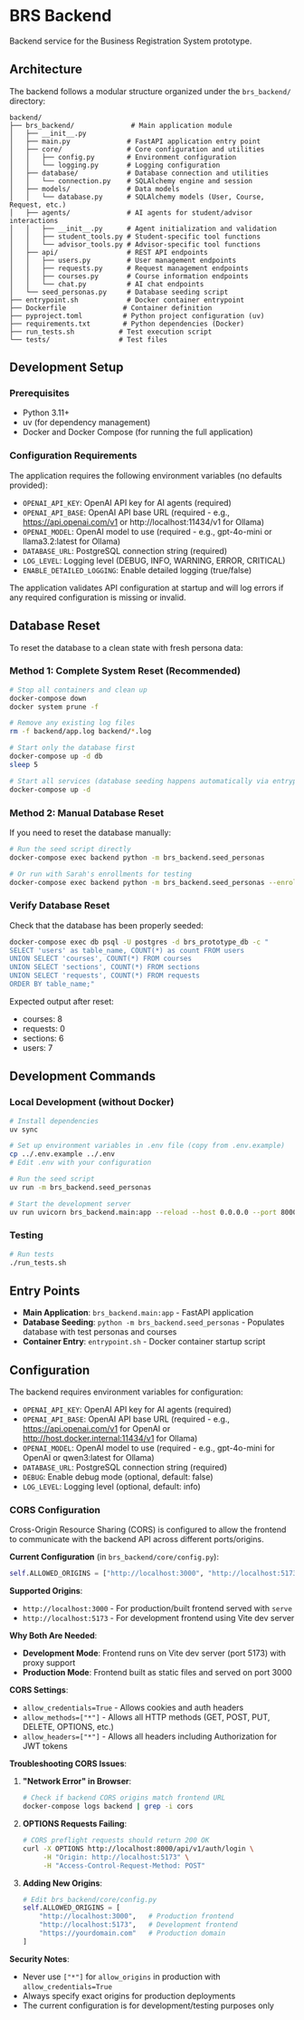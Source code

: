 # BRS Backend

Backend service for the Business Registration System prototype.

## Architecture

The backend follows a modular structure organized under the `brs_backend/` directory:

```
backend/
├── brs_backend/              # Main application module
│   ├── __init__.py
│   ├── main.py              # FastAPI application entry point
│   ├── core/                # Core configuration and utilities
│   │   ├── config.py        # Environment configuration
│   │   └── logging.py       # Logging configuration
│   ├── database/            # Database connection and utilities
│   │   └── connection.py    # SQLAlchemy engine and session
│   ├── models/              # Data models
│   │   └── database.py      # SQLAlchemy models (User, Course, Request, etc.)
│   ├── agents/              # AI agents for student/advisor interactions
│   │   ├── __init__.py      # Agent initialization and validation
│   │   ├── student_tools.py # Student-specific tool functions
│   │   └── advisor_tools.py # Advisor-specific tool functions
│   ├── api/                 # REST API endpoints
│   │   ├── users.py         # User management endpoints
│   │   ├── requests.py      # Request management endpoints
│   │   ├── courses.py       # Course information endpoints
│   │   └── chat.py          # AI chat endpoints
│   └── seed_personas.py     # Database seeding script
├── entrypoint.sh            # Docker container entrypoint
├── Dockerfile              # Container definition
├── pyproject.toml          # Python project configuration (uv)
├── requirements.txt        # Python dependencies (Docker)
├── run_tests.sh           # Test execution script
└── tests/                 # Test files
```

## Development Setup

### Prerequisites

- Python 3.11+
- uv (for dependency management)
- Docker and Docker Compose (for running the full application)

### Configuration Requirements

The application requires the following environment variables (no defaults provided):

- `OPENAI_API_KEY`: OpenAI API key for AI agents (required)
- `OPENAI_API_BASE`: OpenAI API base URL (required - e.g., https://api.openai.com/v1 or http://localhost:11434/v1 for Ollama)
- `OPENAI_MODEL`: OpenAI model to use (required - e.g., gpt-4o-mini or llama3.2:latest for Ollama)
- `DATABASE_URL`: PostgreSQL connection string (required)
- `LOG_LEVEL`: Logging level (DEBUG, INFO, WARNING, ERROR, CRITICAL)
- `ENABLE_DETAILED_LOGGING`: Enable detailed logging (true/false)

The application validates API configuration at startup and will log errors if any required configuration is missing or invalid.

## Database Reset

To reset the database to a clean state with fresh persona data:

### Method 1: Complete System Reset (Recommended)

```bash
# Stop all containers and clean up
docker-compose down
docker system prune -f

# Remove any existing log files
rm -f backend/app.log backend/*.log

# Start only the database first
docker-compose up -d db
sleep 5

# Start all services (database seeding happens automatically via entrypoint.sh)
docker-compose up -d
```

### Method 2: Manual Database Reset

If you need to reset the database manually:

```bash
# Run the seed script directly
docker-compose exec backend python -m brs_backend.seed_personas

# Or run with Sarah's enrollments for testing
docker-compose exec backend python -m brs_backend.seed_personas --enroll_sarah
```

### Verify Database Reset

Check that the database has been properly seeded:

```bash
docker-compose exec db psql -U postgres -d brs_prototype_db -c "
SELECT 'users' as table_name, COUNT(*) as count FROM users
UNION SELECT 'courses', COUNT(*) FROM courses
UNION SELECT 'sections', COUNT(*) FROM sections
UNION SELECT 'requests', COUNT(*) FROM requests
ORDER BY table_name;"
```

Expected output after reset:
- courses: 8
- requests: 0
- sections: 6
- users: 7

## Development Commands

### Local Development (without Docker)

```bash
# Install dependencies
uv sync

# Set up environment variables in .env file (copy from .env.example)
cp ../.env.example ../.env
# Edit .env with your configuration

# Run the seed script
uv run -m brs_backend.seed_personas

# Start the development server
uv run uvicorn brs_backend.main:app --reload --host 0.0.0.0 --port 8000
```

### Testing

```bash
# Run tests
./run_tests.sh
```

## Entry Points

- **Main Application**: `brs_backend.main:app` - FastAPI application
- **Database Seeding**: `python -m brs_backend.seed_personas` - Populates database with test personas and courses
- **Container Entry**: `entrypoint.sh` - Docker container startup script

## Configuration

The backend requires environment variables for configuration:

- `OPENAI_API_KEY`: OpenAI API key for AI agents (required)
- `OPENAI_API_BASE`: OpenAI API base URL (required - e.g., https://api.openai.com/v1 for OpenAI or http://host.docker.internal:11434/v1 for Ollama)
- `OPENAI_MODEL`: OpenAI model to use (required - e.g., gpt-4o-mini for OpenAI or qwen3:latest for Ollama)
- `DATABASE_URL`: PostgreSQL connection string (required)
- `DEBUG`: Enable debug mode (optional, default: false)
- `LOG_LEVEL`: Logging level (optional, default: info)

### CORS Configuration

Cross-Origin Resource Sharing (CORS) is configured to allow the frontend to communicate with the backend API across different ports/origins.

**Current Configuration** (in `brs_backend/core/config.py`):
```python
self.ALLOWED_ORIGINS = ["http://localhost:3000", "http://localhost:5173"]
```

**Supported Origins**:
- `http://localhost:3000` - For production/built frontend served with `serve`
- `http://localhost:5173` - For development frontend using Vite dev server

**Why Both Are Needed**:
- **Development Mode**: Frontend runs on Vite dev server (port 5173) with proxy support
- **Production Mode**: Frontend built as static files and served on port 3000

**CORS Settings**:
- `allow_credentials=True` - Allows cookies and auth headers
- `allow_methods=["*"]` - Allows all HTTP methods (GET, POST, PUT, DELETE, OPTIONS, etc.)
- `allow_headers=["*"]` - Allows all headers including Authorization for JWT tokens

**Troubleshooting CORS Issues**:

1. **"Network Error" in Browser**:
   ```bash
   # Check if backend CORS origins match frontend URL
   docker-compose logs backend | grep -i cors
   ```

2. **OPTIONS Requests Failing**:
   ```bash
   # CORS preflight requests should return 200 OK
   curl -X OPTIONS http://localhost:8000/api/v1/auth/login \
        -H "Origin: http://localhost:5173" \
        -H "Access-Control-Request-Method: POST"
   ```

3. **Adding New Origins**:
   ```python
   # Edit brs_backend/core/config.py
   self.ALLOWED_ORIGINS = [
       "http://localhost:3000",   # Production frontend
       "http://localhost:5173",   # Development frontend
       "https://yourdomain.com"   # Production domain
   ]
   ```

**Security Notes**:
- Never use `["*"]` for `allow_origins` in production with `allow_credentials=True`
- Always specify exact origins for production deployments
- The current configuration is for development/testing purposes only
